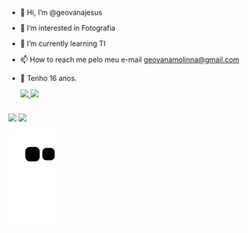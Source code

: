 - 👋 Hi, I’m @geovanajesus
- 👀 I’m interested in Fotografia  
- 🌱 I’m currently learning  TI
- 📫 How to reach me  pelo meu e-mail geovanamolinna@gmail.com
- 💚 Tenho 16 anos.

  <a href="htts://github.com/geovanajesus">
  <img height="180em" src="https://github-readme-stats.vercel.app/api?username=geovanajesus&show_icons=true&theme=dracula&include_all_commits=true&count_private=true"/>
  <img height="180em" src="https://github-readme-stats.vercel.app/api/top-langs/?username=geovanajesus&layout=compact&langs_count=7&theme=dracula"/
</div>

  ##
  
  <div>
  <a href="https://instagram.com/geh_sannto" target="_blank"><img src="https://img.shields.io/badge/-Instagram-%23E4405F?style=for-the-badge&logo=instagram&logoColor=white" target="_blank"></a>
  <a href = "mailto:contatogeovanamolinna@gmail.com"><img src="https://img.shields.io/badge/-Gmail-%23333?style=for-the-badge&logo=gmail&logoColor=white" target="_blank"></a>
  
  ![Snake animation](https://github.com/rafaballerini/rafaballerini/blob/output/github-contribution-grid-snake.svg)

</div>
  

<!---
geovanajesus/geovanajesus is a ✨ special ✨ repository because its `README.md` (this file) appears on your GitHub profile.
You can click the Preview link to take a look at your changes.
--->
